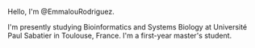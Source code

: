 Hello, I'm @EmmalouRodriguez.

I'm presently studying Bioinformatics and Systems Biology at Université Paul Sabatier in Toulouse, France. I'm a first-year master's student.

<!---
EmmalouRodriguez/EmmalouRodriguez is a ✨ special ✨ repository because its `README.md` (this file) appears on your GitHub profile.
You can click the Preview link to take a look at your changes.
--->
